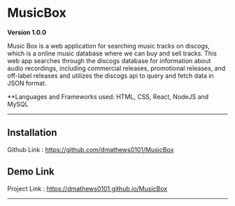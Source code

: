 # MusicBox

**Version 1.0.0**

Music Box is a web application for searching music tracks on discogs, which is a online music database where we can buy and sell tracks. This web app searches through the discogs database for information about audio recordings, including commercial releases, promotional releases, and off-label releases and utilizes the discogs api to query and fetch data in JSON format.

**Languages and Frameworks used: HTML, CSS, React, NodeJS and MySQL

---

## Installation
Github Link : https://github.com/dmathews0101/MusicBox

## Demo Link
Project Link : https://dmathews0101.github.io/MusicBox

---